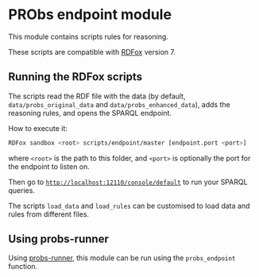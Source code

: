 # PRObs endpoint module

This module contains scripts rules for reasoning.

These scripts are compatible with [RDFox](https://www.oxfordsemantic.tech) version 7.

## Running the RDFox scripts

The scripts read the RDF file with the data (by default, `data/probs_original_data` and `data/probs_enhanced_data`), adds the reasoning rules, and opens the SPARQL endpoint.

How to execute it:

```sh
RDFox sandbox <root> scripts/endpoint/master [endpoint.port <port>]
```

where `<root>` is the path to this folder, and `<port>` is optionally the port for the endpoint to listen on.

Then go to [`http://localhost:12110/console/default`](http://localhost:12110/console/default) to run your SPARQL queries.

The scripts `load_data` and `load_rules` can be customised to load data and rules from different files.

## Using probs-runner

Using [probs-runner](https://github.com/probs-lab/probs-runner), this module can be run using the `probs_endpoint` function.

